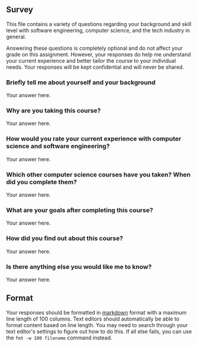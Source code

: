 Survey
------
This file contains a variety of questions regarding your background and skill level with
software engineering, computer science, and the tech industry in general.

Answering these questions is completely optional and do not affect your grade on this assignment.
However, your responses do help me understand your current experience and better tailor the course
to your individual needs. Your responses will be kept confidential and will never be shared.

### Briefly tell me about yourself and your background
Your answer here.

### Why are you taking this course?
Your answer here.

### How would you rate your current experience with computer science and software engineering?
Your answer here.

### Which other computer science courses have you taken? When did you complete them?
Your answer here.

### What are your goals after completing this course?
Your answer here.

### How did you find out about this course?
Your answer here.

### Is there anything else you would like me to know?
Your answer here.

Format
------
Your responses should be formatted in [markdown][md] format with a maximum line length of 100
columns. Text editors should automatically be able to format content based on line length. You may
need to search through your text editor's settings to figure out how to do this. If all else fails,
you can use the `fmt -w 100 filename` command instead.

[md]: https://guides.github.com/features/mastering-markdown
